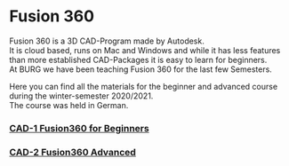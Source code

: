 
# Fusion 360

Fusion 360 is a 3D CAD-Program made by Autodesk.  
It is cloud based, runs on Mac and Windows and while it has less features than more established CAD-Packages it is easy to learn for beginners.  
At BURG we have been teaching Fusion 360 for the last few Semesters.  

Here you can find all the materials for the beginner and advanced course during the winter-semester 2020/2021.  
The course was held in German.  

### [CAD-1 Fusion360 for Beginners ](CAD/fusion360course/CAD1-beginner.md)  

### [CAD-2 Fusion360 Advanced ](CAD/fusion360course/CAD2-advanced.md)  
